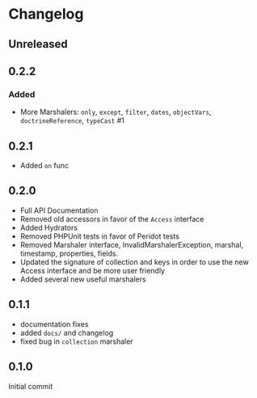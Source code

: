 # Changelog

## Unreleased

## 0.2.2

### Added

- More Marshalers: `only`, `except`, `filter`, `dates`, `objectVars`, `doctrineReference`, `typeCast` #1

## 0.2.1

- Added `on` func

## 0.2.0

- Full API Documentation
- Removed old accessors in favor of the ``Access`` interface
- Added Hydrators
- Removed PHPUnit tests in favor of Peridot tests
- Removed Marshaler interface, InvalidMarshalerException, marshal, timestamp, properties, fields.
- Updated the signature of collection and keys in order to use the new Access interface and be more user friendly
- Added several new useful marshalers

## 0.1.1

- documentation fixes
- added ``docs/`` and changelog
- fixed bug in ``collection`` marshaler

## 0.1.0

Initial commit
